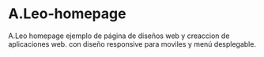 # A.Leo-homepage
A.Leo homepage ejemplo de página de diseños web y creaccion de aplicaciones web. con diseño responsive para moviles y menú desplegable. 
